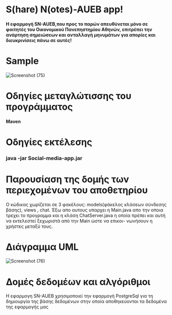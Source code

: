# S(hare) N(otes)-AUEB app!
#### Η εφαρμογή SN-AUEB,που προς το παρών απευθύνεται μόνο σε φοιτητές του Οικονομικού Πανεπηστημίου Αθηνών, επιτρέπει την ανάρτηση σημειώσεων και ανταλλαγή μηνυμάτων για απορίες και διευκρινίσεις πάνω σε αυτές!
# Sample
![Screenshot (75)](https://user-images.githubusercontent.com/76211868/212957440-1ecb51d6-79e5-44ad-97f8-5de7bf090c2d.png)

# Οδηγίες μεταγλώτισσης του προγράμματος
#### Maven

# Οδηγίες εκτέλεσης 
###  java -jar Social-media-app.jar

# Παρουσίαση της δομής των περιεχομένων του αποθετηρίου
Ο κώδικας χωρίζεται σε 3 φακέλους: models(φάκελος κλάσεων σύνδεσης βάσης), views , chat. Έξω απο αυτους υπαρχει η Main.java απo την οποια
τρεχει το προγραμμα και η κλάση ChatServer.java η οποία πρέπει και αυτή να εκτελεστεί ξεχωριστά από την Main ώστε να επικοι-
νωνήσουν η χρήστες μεταξύ τους.

# Διάγραμμα UML
![Screenshot (76)](https://user-images.githubusercontent.com/76211868/212967459-15ed0fea-84d3-47a8-b8dc-58b830afa83e.png)

# Δομές δεδομέων και αλγόριθμοι
Η εφαρμογη SN-AUEB χρησιμοποιεί την εφαρμογή PostgreSql για τη δημιουργία της βάσης δεδομένων στην οποία αποθηκεύονται τα δεδομένα της εφαρμογής μας



